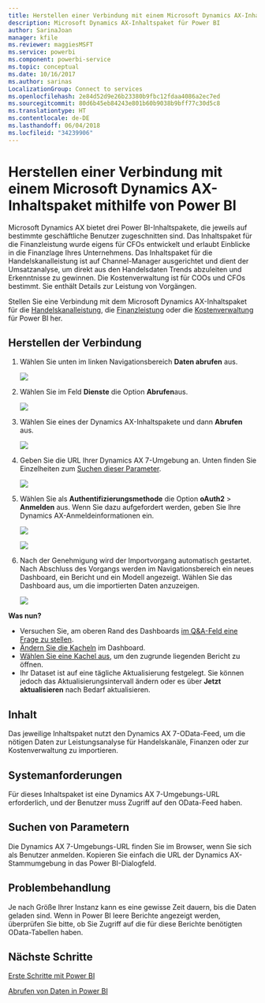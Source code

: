 ```yaml
---
title: Herstellen einer Verbindung mit einem Microsoft Dynamics AX-Inhaltspaket mithilfe von Power BI
description: Microsoft Dynamics AX-Inhaltspaket für Power BI
author: SarinaJoan
manager: kfile
ms.reviewer: maggiesMSFT
ms.service: powerbi
ms.component: powerbi-service
ms.topic: conceptual
ms.date: 10/16/2017
ms.author: sarinas
LocalizationGroup: Connect to services
ms.openlocfilehash: 2e84d52d9e26b23380b9fbc12fdaa4086a2ec7ed
ms.sourcegitcommit: 80d6b45eb84243e801b60b9038b9bff77c30d5c8
ms.translationtype: HT
ms.contentlocale: de-DE
ms.lasthandoff: 06/04/2018
ms.locfileid: "34239906"
---
```

# <a name="connect-to-microsoft-dynamics-ax-content-pack-with-power-bi"></a>Herstellen einer Verbindung mit einem Microsoft Dynamics AX-Inhaltspaket mithilfe von Power BI
Microsoft Dynamics AX bietet drei Power BI-Inhaltspakete, die jeweils auf bestimmte geschäftliche Benutzer zugeschnitten sind. Das Inhaltspaket für die Finanzleistung wurde eigens für CFOs entwickelt und erlaubt Einblicke in die Finanzlage Ihres Unternehmens. Das Inhaltspaket für die Handelskanalleistung ist auf Channel-Manager ausgerichtet und dient der Umsatzanalyse, um direkt aus den Handelsdaten Trends abzuleiten und Erkenntnisse zu gewinnen. Die Kostenverwaltung ist für COOs und CFOs bestimmt. Sie enthält Details zur Leistung von Vorgängen.

Stellen Sie eine Verbindung mit dem Microsoft Dynamics AX-Inhaltspaket für die [Handelskanalleistung](https://app.powerbi.com/getdata/services/dynamics-ax-retail-channel-performance), die [Finanzleistung](https://app.powerbi.com/getdata/services/dynamics-ax-financial-performance) oder die [Kostenverwaltung](https://app.powerbi.com/getdata/services/dynamics-ax-cost-management) für Power BI her.

## <a name="how-to-connect"></a>Herstellen der Verbindung
1. Wählen Sie unten im linken Navigationsbereich **Daten abrufen** aus.
   
   ![](media/service-connect-to-microsoft-dynamics-ax/getdata.png)
2. Wählen Sie im Feld **Dienste** die Option **Abrufen**aus.
   
   ![](media/service-connect-to-microsoft-dynamics-ax/services.png)
3. Wählen Sie eines der Dynamics AX-Inhaltspakete und dann **Abrufen** aus.
   
   ![](media/service-connect-to-microsoft-dynamics-ax/mdax.png)
4. Geben Sie die URL Ihrer Dynamics AX 7-Umgebung an. Unten finden Sie Einzelheiten zum [Suchen dieser Parameter](#FindingParams).
   
   ![](media/service-connect-to-microsoft-dynamics-ax/params.png)
5. Wählen Sie als **Authentifizierungsmethode** die Option **oAuth2** \> **Anmelden** aus. Wenn Sie dazu aufgefordert werden, geben Sie Ihre Dynamics AX-Anmeldeinformationen ein.
   
    ![](media/service-connect-to-microsoft-dynamics-ax/creds.png)
   
    ![](media/service-connect-to-microsoft-dynamics-ax/creds2.png)
6. Nach der Genehmigung wird der Importvorgang automatisch gestartet. Nach Abschluss des Vorgangs werden im Navigationsbereich ein neues Dashboard, ein Bericht und ein Modell angezeigt. Wählen Sie das Dashboard aus, um die importierten Daten anzuzeigen.
   
     ![](media/service-connect-to-microsoft-dynamics-ax/dashboard.png)

**Was nun?**

* Versuchen Sie, am oberen Rand des Dashboards [im Q&A-Feld eine Frage zu stellen](power-bi-q-and-a.md).
* [Ändern Sie die Kacheln](service-dashboard-edit-tile.md) im Dashboard.
* [Wählen Sie eine Kachel aus](service-dashboard-tiles.md), um den zugrunde liegenden Bericht zu öffnen.
* Ihr Dataset ist auf eine tägliche Aktualisierung festgelegt. Sie können jedoch das Aktualisierungsintervall ändern oder es über **Jetzt aktualisieren** nach Bedarf aktualisieren.

## <a name="whats-included"></a>Inhalt
Das jeweilige Inhaltspaket nutzt den Dynamics AX 7-OData-Feed, um die nötigen Daten zur Leistungsanalyse für Handelskanäle, Finanzen oder zur Kostenverwaltung zu importieren.

## <a name="system-requirements"></a>Systemanforderungen
Für dieses Inhaltspaket ist eine Dynamics AX 7-Umgebungs-URL erforderlich, und der Benutzer muss Zugriff auf den OData-Feed haben.

## <a name="finding-parameters"></a>Suchen von Parametern
<a name="FindingParams"></a>

Die Dynamics AX 7-Umgebungs-URL finden Sie im Browser, wenn Sie sich als Benutzer anmelden. Kopieren Sie einfach die URL der Dynamics AX-Stammumgebung in das Power BI-Dialogfeld.

## <a name="troubleshooting"></a>Problembehandlung
Je nach Größe Ihrer Instanz kann es eine gewisse Zeit dauern, bis die Daten geladen sind. Wenn in Power BI leere Berichte angezeigt werden, überprüfen Sie bitte, ob Sie Zugriff auf die für diese Berichte benötigten OData-Tabellen haben.

## <a name="next-steps"></a>Nächste Schritte
[Erste Schritte mit Power BI](service-get-started.md)

[Abrufen von Daten in Power BI](service-get-data.md)

